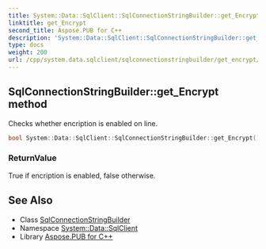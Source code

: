 ```yaml
---
title: System::Data::SqlClient::SqlConnectionStringBuilder::get_Encrypt method
linktitle: get_Encrypt
second_title: Aspose.PUB for C++
description: 'System::Data::SqlClient::SqlConnectionStringBuilder::get_Encrypt method. Checks whether encription is enabled on line in C++.'
type: docs
weight: 200
url: /cpp/system.data.sqlclient/sqlconnectionstringbuilder/get_encrypt/
---
```

## SqlConnectionStringBuilder::get_Encrypt method


Checks whether encription is enabled on line.

```cpp
bool System::Data::SqlClient::SqlConnectionStringBuilder::get_Encrypt() const
```


### ReturnValue

True if encription is enabled, false otherwise.

## See Also

* Class [SqlConnectionStringBuilder](../)
* Namespace [System::Data::SqlClient](../../)
* Library [Aspose.PUB for C++](../../../)

